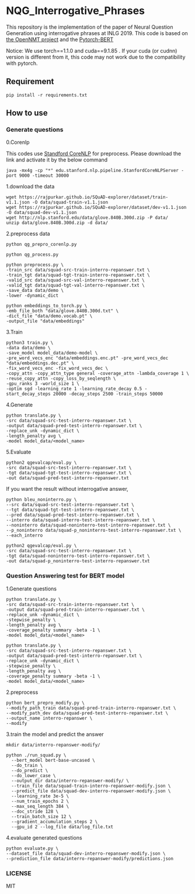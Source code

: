 # NQG_Interrogative_Phrases

This repository is the implementation of the paper of Neural Question Generation using interrogative phrases at INLG 2019.
This code is based on [the OpenNMT project](https://github.com/OpenNMT/OpenNMT) and the [Pytorch-BERT](https://github.com/huggingface/pytorch-transformers)

Notice: We use torch==1.1.0 and cuda==9.1.85 . If your cuda (or cudnn) version is different from it, this code may not work due to the compatibility with pytorch.

## Requirement

    pip install -r requirements.txt

## How to use

### Generate questions

0.Corenlp

This codes use [Standford CoreNLP](https://stanfordnlp.github.io/CoreNLP/) for preprocess. Please download the link and activate it by the below command

    java -mx4g -cp "*" edu.stanford.nlp.pipeline.StanfordCoreNLPServer -port 9000 -timeout 30000

1.download the data

    wget https://rajpurkar.github.io/SQuAD-explorer/dataset/train-v1.1.json -O data/squad-train-v1.1.json
    wget https://rajpurkar.github.io/SQuAD-explorer/dataset/dev-v1.1.json -O data/squad-dev-v1.1.json
    wget http://nlp.stanford.edu/data/glove.840B.300d.zip -P data/
    unzip data/glove.840B.300d.zip -d data/

2.preprocess data

    python qg_prepro_corenlp.py

    python qg_process.py

    python preprocess.py \
    -train_src data/squad-src-train-interro-repanswer.txt \
    -train_tgt data/squad-tgt-train-interro-repanswer.txt \
    -valid_src data/squad-src-val-interro-repanswer.txt \
    -valid_tgt data/squad-tgt-val-interro-repanswer.txt \
    -save_data data/demo \
    -lower -dynamic_dict

    python embeddings_to_torch.py \
    -emb_file_both "data/glove.840B.300d.txt" \
    -dict_file "data/demo.vocab.pt" \
    -output_file "data/embeddings"

3.Train

    python3 train.py \
    -data data/demo \
    -save_model model_data/demo-model \
    -pre_word_vecs_enc "data/embeddings.enc.pt" -pre_word_vecs_dec "data/embeddings.dec.pt" \
    -fix_word_vecs_enc -fix_word_vecs_dec \
    -copy_attn -copy_attn_type general -coverage_attn -lambda_coverage 1 \
    -reuse_copy_attn -copy_loss_by_seqlength \
    -gpu_ranks 3 -world_size 1 \
    -optim sgd -learning_rate 1 -learning_rate_decay 0.5 -start_decay_steps 20000 -decay_steps 2500 -train_steps 50000

4.Generate

    python translate.py \
    -src data/squad-src-test-interro-repanswer.txt \
    -output data/squad-pred-test-interro-repanswer.txt \
    -replace_unk -dynamic_dict \
    -length_penalty avg \
    -model model_data/<model_name>

5.Evaluate

    python2 qgevalcap/eval.py \
    -src data/squad-src-test-interro-repanswer.txt \
    -tgt data/squad-tgt-test-interro-repanswer.txt \
    -out data/squad-pred-test-interro-repanswer.txt

If you want the result without interrogative answer,

    python bleu_noninterro.py \
    --src data/squad-src-test-interro-repanswer.txt \
    --tgt data/squad-tgt-test-interro-repanswer.txt \
    --pred data/squad-pred-test-interro-repanswer.txt \
    --interro data/squad-interro-test-interro-repanswer.txt \
    --noninterro data/squad-noninterro-test-interro-repanswer.txt \
    --p_noninterro data/squad-p_noninterro-test-interro-repanswer.txt \
    --each_interro

    python2 qgevalcap/eval.py \
    -src data/squad-src-test-interro-repanswer.txt \
    -tgt data/squad-noninterro-test-interro-repanswer.txt \
    -out data/squad-p_noninterro-test-interro-repanswer.txt

### Question Answering test for BERT model

1.Generate questions

    python translate.py \
    -src data/squad-src-train-interro-repanswer.txt \
    -output data/squad-pred-train-interro-repanswer.txt \
    -replace_unk -dynamic_dict \
    -stepwise_penalty \
    -length_penalty avg \
    -coverage_penalty summary -beta -1 \
    -model model_data/<model_name>

    python translate.py \
    -src data/squad-src-test-interro-repanswer.txt \
    -output data/squad-pred-test-interro-repanswer.txt \
    -replace_unk -dynamic_dict \
    -stepwise_penalty \
    -length_penalty avg \
    -coverage_penalty summary -beta -1 \
    -model model_data/<model_name>

2.preprocess

    python bert_prepro_modify.py \
    --modify_path_train data/squad-pred-train-interro-repanswer.txt \
    --modify_path_dev data/squad-pred-test-interro-repanswer.txt \
    --output_name interro-repanswer \
    --modify

3.train the model and predict the answer

    mkdir data/interro-repanswer-modify/

    python ./run_squad.py \
      --bert_model bert-base-uncased \
      --do_train \
      --do_predict \
      --do_lower_case \
      --output_dir data/interro-repanswer-modify/ \
      --train_file data/squad-train-interro-repanswer-modify.json \
      --predict_file data/squad-dev-interro-repanswer-modify.json \
      --learning_rate 3e-5 \
      --num_train_epochs 2 \
      --max_seq_length 384 \
      --doc_stride 128 \
      --train_batch_size 12 \
      --gradient_accumulation_steps 2 \
      --gpu_id 2 --log_file data/log_file.txt

4.evaluate generated questions

    python evaluate.py \
    --dataset_file data/squad-dev-interro-repanswer-modify.json \
    --prediction_file data/interro-repanswer-modify/predictions.json


### LICENSE
MIT
